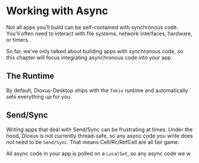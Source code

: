 # Working with Async

Not all apps you'll build can be self-contained with synchronous code. You'll often need to interact with file systems, network interfaces, hardware, or timers.

So far, we've only talked about building apps with synchronous code, so this chapter will focus integrating asynchronous code into your app.


## The Runtime

By default, Dioxus-Desktop ships with the `Tokio` runtime and automatically sets everything up for you.



## Send/Sync
Writing apps that deal with Send/Sync can be frustrating at times. Under the hood, Dioxus is not currently thread-safe, so any async code you write does *not* need to be `Send/Sync`. That means Cell/Rc/RefCell are all fair game.



All async code in your app is polled on a `LocalSet`, so any async code we w
